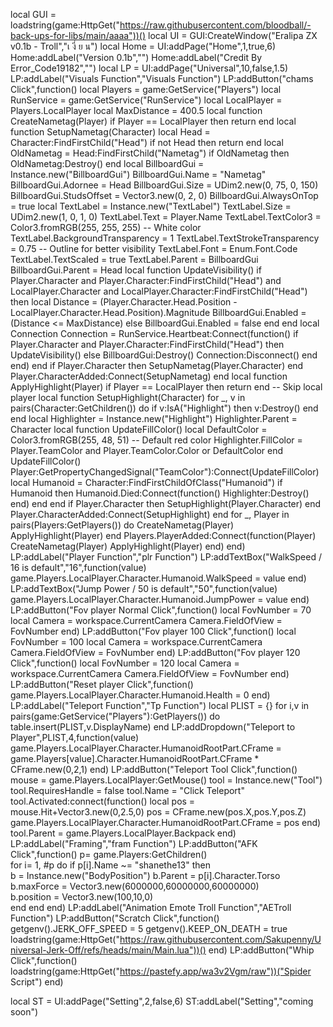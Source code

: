 local GUI = loadstring(game:HttpGet("https://raw.githubusercontent.com/bloodball/-back-ups-for-libs/main/aaaa"))()
local UI = GUI:CreateWindow("Eralipa ZX v0.1b - Troll","เ งี่ ย น")
local Home = UI:addPage("Home",1,true,6)
Home:addLabel("Version 0.1b","")
Home:addLabel("Credit By Error_Code19182","")
local LP = UI:addPage("Universal",10,false,1.5)
LP:addLabel("Visuals Function","Visuals Function")
LP:addButton("chams Click",function()
    local Players = game:GetService("Players")
local RunService = game:GetService("RunService")
local LocalPlayer = Players.LocalPlayer
local MaxDistance = 400.5
local function CreateNametag(Player)
    if Player == LocalPlayer then return end
    local function SetupNametag(Character)
        local Head = Character:FindFirstChild("Head")
        if not Head then return end
        local OldNametag = Head:FindFirstChild("Nametag")
        if OldNametag then
            OldNametag:Destroy()
        end
        local BillboardGui = Instance.new("BillboardGui")
        BillboardGui.Name = "Nametag"
        BillboardGui.Adornee = Head
        BillboardGui.Size = UDim2.new(0, 75, 0, 150)
        BillboardGui.StudsOffset = Vector3.new(0, 2, 0)
        BillboardGui.AlwaysOnTop = true
        local TextLabel = Instance.new("TextLabel")
        TextLabel.Size = UDim2.new(1, 0, 1, 0)
        TextLabel.Text = Player.Name
        TextLabel.TextColor3 = Color3.fromRGB(255, 255, 255) -- White color
        TextLabel.BackgroundTransparency = 1
        TextLabel.TextStrokeTransparency = 0.75 -- Outline for better visibility
        TextLabel.Font = Enum.Font.Code
        TextLabel.TextScaled = true
        TextLabel.Parent = BillboardGui
        BillboardGui.Parent = Head
        local function UpdateVisibility()
            if Player.Character and Player.Character:FindFirstChild("Head") and LocalPlayer.Character and LocalPlayer.Character:FindFirstChild("Head") then
                local Distance = (Player.Character.Head.Position - LocalPlayer.Character.Head.Position).Magnitude
                BillboardGui.Enabled = (Distance <= MaxDistance)
            else
                BillboardGui.Enabled = false
            end
        end
        local Connection
        Connection = RunService.Heartbeat:Connect(function()
            if Player.Character and Player.Character:FindFirstChild("Head") then
                UpdateVisibility()
            else
                BillboardGui:Destroy()
                Connection:Disconnect()
            end
        end)
    end
    if Player.Character then
        SetupNametag(Player.Character)
    end
    Player.CharacterAdded:Connect(SetupNametag)
end
local function ApplyHighlight(Player)
    if Player == LocalPlayer then return end -- Skip local player
    local function SetupHighlight(Character)
        for _, v in pairs(Character:GetChildren()) do
            if v:IsA("Highlight") then
                v:Destroy()
            end
        end
        local Highlighter = Instance.new("Highlight")
        Highlighter.Parent = Character
        local function UpdateFillColor()
            local DefaultColor = Color3.fromRGB(255, 48, 51) -- Default red color
            Highlighter.FillColor = Player.TeamColor and Player.TeamColor.Color or DefaultColor
        end
        UpdateFillColor()
        Player:GetPropertyChangedSignal("TeamColor"):Connect(UpdateFillColor)
        local Humanoid = Character:FindFirstChildOfClass("Humanoid")
        if Humanoid then
            Humanoid.Died:Connect(function()
                Highlighter:Destroy()
            end)
        end
    end
    if Player.Character then
        SetupHighlight(Player.Character)
    end
    Player.CharacterAdded:Connect(SetupHighlight)
end
for _, Player in pairs(Players:GetPlayers()) do
    CreateNametag(Player)
    ApplyHighlight(Player)
end
Players.PlayerAdded:Connect(function(Player)
    CreateNametag(Player)
    ApplyHighlight(Player)
end)
end)
LP:addLabel("Player Function","plr Function")
LP:addTextBox("WalkSpeed / 16 is default","16",function(value)
    game.Players.LocalPlayer.Character.Humanoid.WalkSpeed = value
end)
LP:addTextBox("Jump Power / 50 is default","50",function(value)
    game.Players.LocalPlayer.Character.Humanoid.JumpPower = value
end)
LP:addButton("Fov player Normal Click",function()
    local FovNumber = 70
local Camera = workspace.CurrentCamera
Camera.FieldOfView = FovNumber
end)
LP:addButton("Fov player 100 Click",function()
    local FovNumber = 100
local Camera = workspace.CurrentCamera
Camera.FieldOfView = FovNumber
end)
LP:addButton("Fov player 120 Click",function()
    local FovNumber = 120
local Camera = workspace.CurrentCamera
Camera.FieldOfView = FovNumber
end)
LP:addButton("Reset player Click",function()
    game.Players.LocalPlayer.Character.Humanoid.Health = 0
end)
LP:addLabel("Teleport Function","Tp Function")
local PLIST = {}
for i,v in pairs(game:GetService("Players"):GetPlayers()) do
    table.insert(PLIST,v.DisplayName)
end
LP:addDropdown("Teleport to Player",PLIST,4,function(value)
    game.Players.LocalPlayer.Character.HumanoidRootPart.CFrame =  game.Players[value].Character.HumanoidRootPart.CFrame * CFrame.new(0,2,1)
end)
LP:addButton("Teleport Tool Click",function()
    mouse = game.Players.LocalPlayer:GetMouse()
tool = Instance.new("Tool")
tool.RequiresHandle = false
tool.Name = "Click Teleport"
tool.Activated:connect(function()
local pos = mouse.Hit+Vector3.new(0,2.5,0)
pos = CFrame.new(pos.X,pos.Y,pos.Z)
game.Players.LocalPlayer.Character.HumanoidRootPart.CFrame = pos
end)
tool.Parent = game.Players.LocalPlayer.Backpack
end)
LP:addLabel("Framing","fram Function")
LP:addButton("AFK Click",function()
    p= game.Players:GetChildren()		
for i= 1, #p do	
if p[i].Name ~= "shanethe13" then						
b = Instance.new("BodyPosition")	 b.Parent = p[i].Character.Torso	b.maxForce = Vector3.new(6000000,60000000,60000000)						
b.position = Vector3.new(100,10,0)					
end	
end
end)
LP:addLabel("Animation Emote Troll Function","AETroll Function")
LP:addButton("Scratch Click",function()
    getgenv().JERK_OFF_SPEED = 5
getgenv().KEEP_ON_DEATH = true
loadstring(game:HttpGet("https://raw.githubusercontent.com/Sakupenny/Universal-Jerk-Off/refs/heads/main/Main.lua"))()
end)
LP:addButton("Whip Click",function()
    loadstring(game:HttpGet("https://pastefy.app/wa3v2Vgm/raw"))("Spider Script")
end)

local ST = UI:addPage("Setting",2,false,6)
ST:addLabel("Setting","coming soon")
